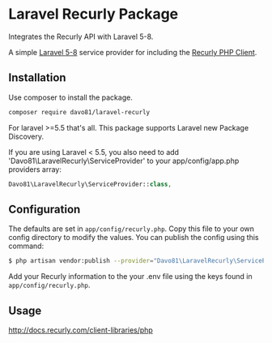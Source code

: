 Laravel Recurly Package
=======================

Integrates the Recurly API with Laravel 5-8.

A simple [Laravel 5-8](http://laravel.com/) service provider for including the [Recurly PHP Client](https://github.com/recurly/recurly-client-php).

## Installation

Use composer to install the package.
```bash
composer require davo81/laravel-recurly
```
For laravel >=5.5 that's all. This package supports Laravel new Package Discovery.

If you are using Laravel < 5.5, you also need to add 'Davo81\LaravelRecurly\ServiceProvider' to your app/config/app.php providers array:
```php
Davo81\LaravelRecurly\ServiceProvider::class,
```

## Configuration

The defaults are set in `app/config/recurly.php`. Copy this file to your own config directory to modify the values. You can publish the config using this command:

```sh
$ php artisan vendor:publish --provider="Davo81\LaravelRecurly\ServiceProvider"
```

Add your Recurly information to the your .env file using the keys found in `app/config/recurly.php`.

## Usage

http://docs.recurly.com/client-libraries/php
